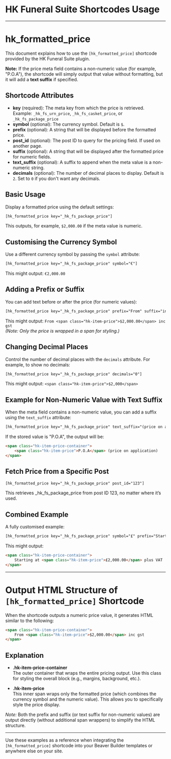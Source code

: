 # HK Funeral Suite Shortcodes Usage

---

# hk_formatted_price

This document explains how to use the `[hk_formatted_price]` shortcode provided by the HK Funeral Suite plugin.

**Note:** If the price meta field contains a non-numeric value (for example, "P.O.A"), the shortcode will simply output that value without formatting, but it will add a **text suffix** if specified.

## Shortcode Attributes

- **key** (required): The meta key from which the price is retrieved.  
  Example: `_hk_fs_urn_price`, `_hk_fs_casket_price`, or `_hk_fs_package_price`
- **symbol** (optional): The currency symbol. Default is `$`.
- **prefix** (optional): A string that will be displayed before the formatted price.
- **post_id** (optional): The post ID to query for the pricing field. If used on another page.
- **suffix** (optional): A string that will be displayed after the formatted price for numeric fields.
- **text_suffix** (optional): A suffix to append when the meta value is a non-numeric string.
- **decimals** (optional): The number of decimal places to display. Default is `2`. Set to `0` if you don't want any decimals.

## Basic Usage

Display a formatted price using the default settings:
```html
[hk_formatted_price key="_hk_fs_package_price"]
```
This outputs, for example, `$2,000.00` if the meta value is numeric.

## Customising the Currency Symbol

Use a different currency symbol by passing the `symbol` attribute:
```html
[hk_formatted_price key="_hk_fs_package_price" symbol="€"]
```
This might output: `€2,000.00`

## Adding a Prefix or Suffix

You can add text before or after the price (for numeric values):
```html
[hk_formatted_price key="_hk_fs_package_price" prefix="From" suffix="inc gst"]
```
This might output: `From <span class="hk-item-price">$2,000.00</span> inc gst`  
*(Note: Only the price is wrapped in a span for styling.)*

## Changing Decimal Places

Control the number of decimal places with the `decimals` attribute. For example, to show no decimals:
```html
[hk_formatted_price key="_hk_fs_package_price" decimals="0"]
```
This might output: `<span class="hk-item-price">$2,000</span>`

## Example for Non-Numeric Value with Text Suffix

When the meta field contains a non-numeric value, you can add a suffix using the `text_suffix` attribute:
```html
[hk_formatted_price key="_hk_fs_package_price" text_suffix="(price on application)"]
```
If the stored value is "P.O.A", the output will be:
```html
<span class="hk-item-price-container">
	<span class="hk-item-price">P.O.A</span> (price on application)
</span>
```

## Fetch Price from a Specific Post

```html
[hk_formatted_price key="_hk_fs_package_price" post_id="123"]
```

This retrieves _hk_fs_package_price from post ID 123, no matter where it’s used.


## Combined Example

A fully customised example:
```html
[hk_formatted_price key="_hk_fs_package_price" symbol="£" prefix="Starting at" suffix="plus VAT" decimals="2"]
```
This might output:
```html
<span class="hk-item-price-container">
	Starting at <span class="hk-item-price">£2,000.00</span> plus VAT
</span>
```

---

# Output HTML Structure of `[hk_formatted_price]` Shortcode

When the shortcode outputs a numeric price value, it generates HTML similar to the following:
```html
<span class="hk-item-price-container">
	From <span class="hk-item-price">$2,000.00</span> inc gst
</span>
```

## Explanation

- **.hk-item-price-container**  
  The outer container that wraps the entire pricing output. Use this class for styling the overall block (e.g., margins, background, etc.).

- **.hk-item-price**  
  This inner span wraps only the formatted price (which combines the currency symbol and the numeric value). This allows you to specifically style the price display.

*Note:* Both the prefix and suffix (or text suffix for non-numeric values) are output directly (without additional span wrappers) to simplify the HTML structure.

---

Use these examples as a reference when integrating the `[hk_formatted_price]` shortcode into your Beaver Builder templates or anywhere else on your site.
